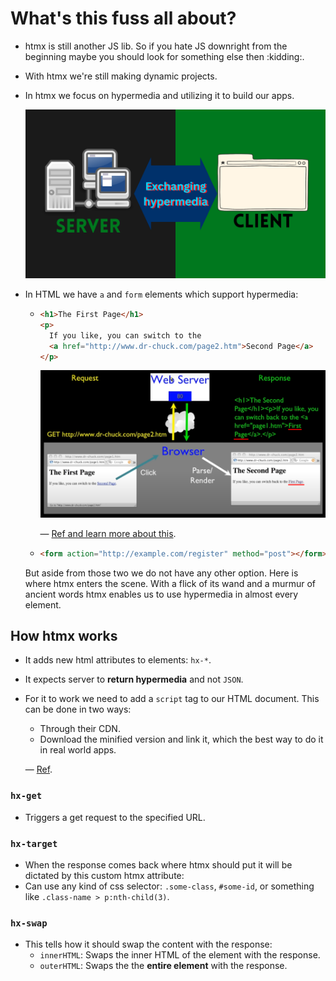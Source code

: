 # What's this fuss all about?

- htmx is still another JS lib. So if you hate JS downright from the beginning maybe you should look for something else then :kidding:.
- With htmx we're still making dynamic projects.
- In htmx we focus on hypermedia and utilizing it to build our apps.

  ![Exchanging hypermedia between server and client](./assets/exchanging-hypermedia.png)

- In HTML we have `a` and `form` elements which support hypermedia:

  - ```html
    <h1>The First Page</h1>
    <p>
      If you like, you can switch to the
      <a href="http://www.dr-chuck.com/page2.htm">Second Page</a>
    </p>
    ```

    ![Request response cycle in a browser](https://raw.githubusercontent.com/kasir-barati/html-css/main/05-the-browser-and-the-dom/request-response-cycle.png)

    &mdash; [Ref and learn more about this](https://github.com/kasir-barati/html-css/tree/main/05-the-browser-and-the-dom#tcpip-model).

  - ```html
    <form action="http://example.com/register" method="post"></form>
    ```

  But aside from those two we do not have any other option. Here is where htmx enters the scene. With a flick of its wand and a murmur of ancient words htmx enables us to use hypermedia in almost every element.

## How htmx works

- It adds new html attributes to elements: `hx-*`.
- It expects server to **return hypermedia** and not `JSON`.
- For it to work we need to add a `script` tag to our HTML document. This can be done in two ways:

  - Through their CDN.
  - Download the minified version and link it, which the best way to do it in real world apps.

  &mdash; [Ref](https://htmx.org/docs/#installing).

### `hx-get`

- Triggers a get request to the specified URL.

### `hx-target`

- When the response comes back where htmx should put it will be dictated by this custom htmx attribute:
- Can use any kind of css selector: `.some-class`, `#some-id`, or something like `.class-name > p:nth-child(3)`.

### `hx-swap`

- This tells how it should swap the content with the response:
  - `innerHTML`: Swaps the inner HTML of the element with the response.
  - `outerHTML`: Swaps the the **entire element** with the response.
